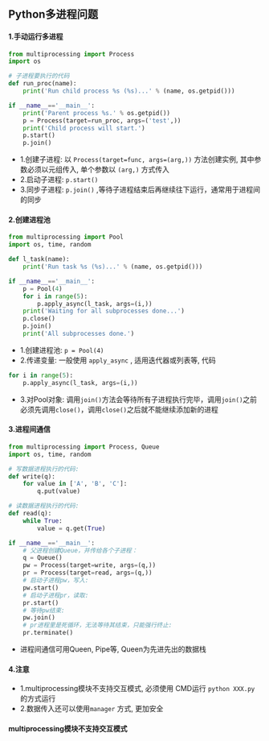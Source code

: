 ## Python多进程问题

#### 1.手动运行多进程

```python
from multiprocessing import Process
import os

# 子进程要执行的代码
def run_proc(name):
    print('Run child process %s (%s)...' % (name, os.getpid()))

if __name__=='__main__':
    print('Parent process %s.' % os.getpid())
    p = Process(target=run_proc, args=('test',))
    print('Child process will start.')
    p.start()
    p.join()
```

- 1.创建子进程: 以 `Process(target=func, args=(arg,))` 方法创建实例, 其中参数必须以元组传入, 单个参数以 `(arg,)` 方式传入
- 2.启动子进程: `p.start()` 
- 3.同步子进程: `p.join()` ,等待子进程结束后再继续往下运行，通常用于进程间的同步

#### 2.创建进程池

```python
from multiprocessing import Pool
import os, time, random

def l_task(name):
    print('Run task %s (%s)...' % (name, os.getpid()))

if __name__=='__main__':
    p = Pool(4)
    for i in range(5):
        p.apply_async(l_task, args=(i,))
    print('Waiting for all subprocesses done...')
    p.close()
    p.join()
    print('All subprocesses done.')
```

- 1.创建进程池: `p = Pool(4)` 
- 2.传递变量: 一般使用 `apply_async`  , 适用迭代器或列表等, 代码 

```python
for i in range(5):
    p.apply_async(l_task, args=(i,))
```

- 3.对Pool对象: 调用`join()`方法会等待所有子进程执行完毕，调用`join()`之前必须先调用`close()`，调用`close()`之后就不能继续添加新的进程

#### 3.进程间通信

```python
from multiprocessing import Process, Queue
import os, time, random

# 写数据进程执行的代码:
def write(q):
    for value in ['A', 'B', 'C']:
        q.put(value)

# 读数据进程执行的代码:
def read(q):
    while True:
        value = q.get(True)

if __name__=='__main__':
    # 父进程创建Queue，并传给各个子进程：
    q = Queue()
    pw = Process(target=write, args=(q,))
    pr = Process(target=read, args=(q,))
    # 启动子进程pw，写入:
    pw.start()
    # 启动子进程pr，读取:
    pr.start()
    # 等待pw结束:
    pw.join()
    # pr进程里是死循环，无法等待其结束，只能强行终止:
    pr.terminate()
```

- 进程间通信可用Queen, Pipe等, Queen为先进先出的数据栈

#### 4.注意

- 1.multiprocessing模块不支持交互模式, 必须使用 CMD运行 `python XXX.py` 的方式运行
- 2.数据传入还可以使用`manager` 方式, 更加安全































#### multiprocessing模块不支持交互模式